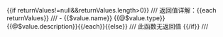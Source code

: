 {{if returnValues!=null&&returnValues.length>0}}
/// 返回值详解：{{each returnValues}}
/// - {{$value.name}} {{@$value.type}} {{@$value.description}}{{/each}}{{else}}
/// 此函数无返回值
{{/if}}
/// 
